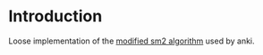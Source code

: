 # Introduction
Loose implementation of the [modified sm2 algorithm](https://faqs.ankiweb.net/what-spaced-repetition-algorithm.html) used by anki.
